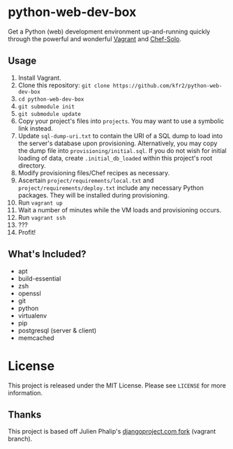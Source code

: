 # python-web-dev-box
Get a Python (web) development environment up-and-running quickly through the
powerful and wonderful [Vagrant](http://vagrantup.com) and [Chef-Solo](http://vagrantup.com/v1/docs/provisioners/chef_solo.html).

## Usage
1. Install Vagrant.
2. Clone this repository: `git clone https://github.com/kfr2/python-web-dev-box`
3. `cd python-web-dev-box`
4. `git submodule init`
5. `git submodule update`
6. Copy your project's files into `projects`.  You may want to use a symbolic
   link instead.
7. Update `sql-dump-uri.txt` to contain the URI of a SQL dump to load into the server's database upon provisioning.  Alternatively, you may copy the dump file into `provisioning/initial.sql`.  If you do not wish for initial loading of data, create `.initial_db_loaded` within this project's root directory.
8. Modify provisioning files/Chef recipes as necessary.
9. Ascertain `project/requirements/local.txt` and `project/requirements/deploy.txt`
   include any necessary Python packages.  They will be installed during provisioning.
10. Run `vagrant up`
11. Wait a number of minutes while the VM loads and provisioning occurs.
12. Run `vagrant ssh`
13. ???
14. Profit!

## What's Included?
* apt
* build-essential
* zsh
* openssl
* git
* python
* virtualenv
* pip
* postgresql (server & client)
* memcached


# License
This project is released under the MIT License.  Please see `LICENSE` for more information.

## Thanks
This project is based off Julien Phalip's [djangoproject.com fork](https://github.com/jphalip/djangoproject.com/tree/vagrant) (vagrant branch).
